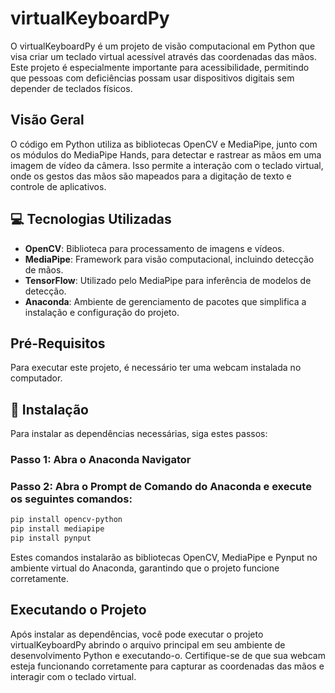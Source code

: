 # virtualKeyboardPy

O virtualKeyboardPy é um projeto de visão computacional em Python que visa criar um teclado virtual acessível através das coordenadas das mãos. Este projeto é especialmente importante para acessibilidade, permitindo que pessoas com deficiências possam usar dispositivos digitais sem depender de teclados físicos.

## Visão Geral

O código em Python utiliza as bibliotecas OpenCV e MediaPipe, junto com os módulos do MediaPipe Hands, para detectar e rastrear as mãos em uma imagem de vídeo da câmera. Isso permite a interação com o teclado virtual, onde os gestos das mãos são mapeados para a digitação de texto e controle de aplicativos.

## 💻 Tecnologias Utilizadas

- **OpenCV**: Biblioteca para processamento de imagens e vídeos.
- **MediaPipe**: Framework para visão computacional, incluindo detecção de mãos.
- **TensorFlow**: Utilizado pelo MediaPipe para inferência de modelos de detecção.
- **Anaconda**: Ambiente de gerenciamento de pacotes que simplifica a instalação e configuração do projeto.

## Pré-Requisitos

Para executar este projeto, é necessário ter uma webcam instalada no computador.

## 🚀 Instalação

Para instalar as dependências necessárias, siga estes passos:

### Passo 1: Abra o Anaconda Navigator

### Passo 2: Abra o Prompt de Comando do Anaconda e execute os seguintes comandos:

```bash
pip install opencv-python
pip install mediapipe
pip install pynput
```

Estes comandos instalarão as bibliotecas OpenCV, MediaPipe e Pynput no ambiente virtual do Anaconda, garantindo que o projeto funcione corretamente.

## Executando o Projeto

Após instalar as dependências, você pode executar o projeto virtualKeyboardPy abrindo o arquivo principal em seu ambiente de desenvolvimento Python e executando-o. Certifique-se de que sua webcam esteja funcionando corretamente para capturar as coordenadas das mãos e interagir com o teclado virtual.
